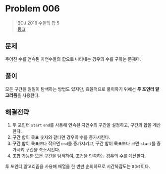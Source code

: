 # Problem 006

> BOJ 2018 수들의 합 5
> <br/>
> [링크](https://www.acmicpc.net/problem/2018)

## 문제

주어진 수를 연속된 자연수들의 합으로 나타내는 경우의 수를 구하는 문제다.

## 풀이

모든 구간을 일일이 탐색하는 방법도 있지만, 효율적으로 풀이하기 위해선 **투 포인터 알고리즘**을 사용한다.

## 해결전략

1. 두 포인터 `start` `end`를 사용해 연속된 자연수의 구간을 설정하고, 구간의 합을 계산한다.
2. 구간 합이 목표 숫자와 같다면 경우의 수를 증가시킨다.
3. 구간 합이 목표보다 작으면 `end`를 증가시키고, 구간 합이 목표보다 크면 `start`를 증가시켜 구간을 축소시킨다.
4. 조합 가능한 모든 구간을 탐색하여, 조건을 만족하는 경우의 수를 계산한다.

투 포인터 알고리즘을 사용해 배열을 한 번만 순회하므로 시간복잡도는 `O(N)`이다.